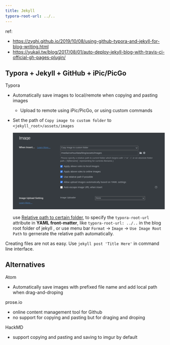 ```yaml
---
title: Jekyll
typora-root-url: ../..
---
```


ref: 
- https://zyqhi.github.io/2019/10/08/using-github-typora-and-jekyll-for-blog-writing.html
- https://yukaii.tw/blog/2017/08/01/auto-deploy-jekyll-blog-with-travis-ci-official-gh-pages-plugin/

## Typora + Jekyll + GitHub + iPic/PicGo

Typora
- Automatically save images to local/remote when copying and pasting images
	
	- Upload to remote using iPic/PicGo, or using custom commands
	
- Set the path of `Copy image to custom folder` to `<jekyll_root>/assets/images`

  ![typora-image-settings](/assets/images/typora-image-settings.png)

  use [Relative path to certain folder](https://support.typora.io/Images/#relative-path-to-certain-folder), to specify the `typora-root-url` attribute in **YAML front-matter**, like `typora-root-url: ../..` in the blog root folder of jekyll , or use menu bar `Format` → `Image` → `Use Image Root Path` to gernerate the relative path automatically.

Creating files are not as easy. Use `jekyll post 'Title Here'` in command line interface.

## Alternatives
Atom
- Automatically save images with prefixed file name and add local path when drag-and-droping

prose.io
- online content management tool for Github 
- no support for copying and pasting but for draging and droping


HackMD

- support copying and pasting and saving to imgur by default